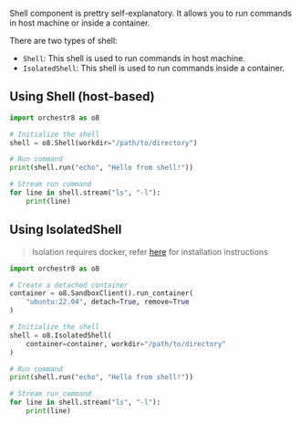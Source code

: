 Shell component is prettry self-explanatory. It allows you to run commands in host machine or inside a container.

There are two types of shell:

- `Shell`: This shell is used to run commands in host machine.
- `IsolatedShell`: This shell is used to run commands inside a container.

## Using Shell (host-based)

```python
import orchestr8 as o8

# Initialize the shell
shell = o8.Shell(workdir="/path/to/directory")

# Run command
print(shell.run("echo", "Hello from shell!"))

# Stream run command
for line in shell.stream("ls", "-l"):
    print(line)
```

## Using IsolatedShell

> Isolation requires docker, refer [here](https://docs.docker.com/engine/install/) for installation instructions

```python
import orchestr8 as o8

# Create a detached container
container = o8.SandboxClient().run_container(
    "ubuntu:22.04", detach=True, remove=True
)

# Initialize the shell
shell = o8.IsolatedShell(
    container=container, workdir="/path/to/directory"
)

# Run command
print(shell.run("echo", "Hello from shell!"))

# Stream run command
for line in shell.stream("ls", "-l"):
    print(line)
```
